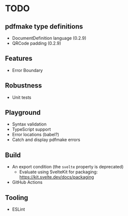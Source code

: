 # TODO

## pdfmake type definitions

- DocumentDefinition language (0.2.9)
- QRCode padding (0.2.9)

## Features

- Error Boundary

## Robustness

- Unit tests

## Playground

- Syntax validation
- TypeScript support
- Error locations (babel?)
- Catch and display pdfmake errors

## Build

- An export condition (the `svelte` property is deprecated)
  - Evaluate using SvelteKit for packaging: https://kit.svelte.dev/docs/packaging
- GitHub Actions

## Tooling

- ESLint
